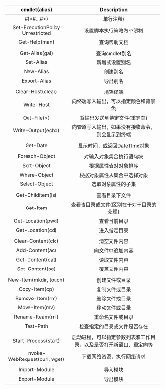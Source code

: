 | cmdlet(alias) | Description |
| :---------: | :---------: |
|            #(<#...#>)            |                          单行注释/                           |
| Set-ExecutionPolicy Unrestricted |                   设置脚本执行策略为不限制                   |
|          Get-Help(man)           |                         查询帮助文档                         |
|  |  |
|          Get-Alias(gal)          |                        查询cmdlet别名                        |
| Set-Alias | 新增或设置别名 |
| New-Alias | 创建别名 |
| Export-Alias | 导出别名 |
|                                  |                                                              |
|        Clear-Host(clear)         |                           清空终端                           |
|            Write-Host            |             向终端写入输出，可以指定颜色和背景色             |
|           Out-File(>)            |                 将输出发送到特定文件(重定向)                 |
|        Write-Output(echo)        |       向管道写入输出，如果没有接收命令，则会显示到终端       |
|                                  |                                                              |
|             Get-Date             |                 显示时间，或返回DateTIme对象                 |
|                                  |                                                              |
|          Foreach-Object          |                   对输入对象集合执行语句块                   |
|           Sort-Object            |                     根据属性值对对象排序                     |
|           Where-Object           |                 根据对象属性从集合中选择对象                 |
| Select-Object | 选取对象属性的子集 |
| | |
|        Get-Childitem(ls)         |                        查看目录下文件                        |
|             Get-Item             |           查看该目录或文件(区别在于对于目录的处理)           |
|        Get-Location(pwd)         |                         查看当前目录                         |
|         Get-Location(cd)         |                         进入指定目录                         |
|                                  |                                                              |
|        Clear-Content(clc)        |                         清空文件内容                         |
|         Add-Content(ac)          |                       向文件中追加内容                       |
|         Get-Content(cat)         |                         读取文件内容                         |
|         Set-Content(sc)          |                         覆盖文件内容                         |
|                                  |                                                              |
|      New-Item(mkdir, touch)      |                        创建文件或目录                        |
|          Copy-Item(cp)           |                        复制文件或目录                        |
|         Remove-Item(rm)          |                        删除文件或目录                        |
|          Move-Item(mv)           |                        移动文件或目录                        |
|        Rename-Iteam(rni)         |                       重命名文件或目录                       |
|            Test-Path             |                 检查指定的目录或文件是否存在                 |
|                                  |                                                              |
|       Start-Process(start)       | 启动进程，可以指定参数列表和工作目录，以及是否打开新窗口、重定向等 |
|  Invoke-WebRequest(curl, wget)   | 下载网络资源，执行网络请求 |
|  |  |
| Import-Module | 导入模块 |
| Export-Module | 导出模块 |

